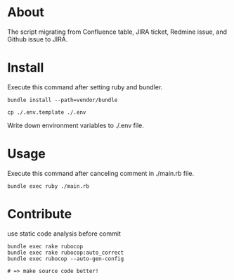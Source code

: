 # About

The script migrating from Confluence table, JIRA ticket, Redmine issue, and Github issue to JIRA.

# Install

Execute this command after setting ruby and bundler.

```
bundle install --path=vendor/bundle
```

```
cp ./.env.template ./.env
```

Write down environment variables to ./.env file.

# Usage

Execute this command after canceling comment in ./main.rb file.

```
bundle exec ruby ./main.rb
```

# Contribute

use static code analysis before commit

```
bundle exec rake rubocop
bundle exec rake rubocop:auto_correct
bundle exec rubocop --auto-gen-config

# => make source code better!
```
